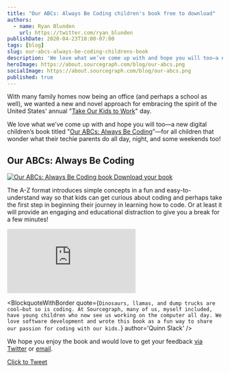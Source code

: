 ```yaml
---
title: "Our ABCs: Always Be Coding children's book free to download"
authors:
  - name: Ryan Blunden
    url: https://twitter.com/ryan_blunden
publishDate: 2020-04-23T10:00-07:00
tags: [blog]
slug: our-abcs-always-be-coding-childrens-book
description: 'We love what we’ve come up with and hope you will too—a new digital children’s book titled Our ABCs: Always Be Coding — for all children that wonder what their techie parents do all day, night, and some weekends too!'
heroImage: https://about.sourcegraph.com/blog/our-abcs.png
socialImage: https://about.sourcegraph.com/blog/our-abcs.png
published: true
---
```


<meta name="twitter:image" content="https://about.sourcegraph.com/blog/our-abcs.png" />

With many family homes now being an office (and perhaps a school as well), we wanted a new and novel approach for embracing the spirit of the United States' annual "[Take Our Kids to Work](https://www.daughtersandsonstowork.org/)" day.

We love what we’ve come up with and hope you will too—a new digital children’s book titled "[Our ABCs: Always Be Coding](https://cdn2.hubspot.net/hubfs/2762526/CTA%20assets/sourcegraph-abc-book.pdf)”—for all children that wonder what their techie parents do all day, night, and some weekends too!

<div className="text-center">
    <h2 className="h5 pb-3">Our ABCs: Always Be Coding</h2>
    <a href="https://about.sourcegraph.com/resources/our-abcs-childrens-book-download" className="d-block" id="abc-dlbook" target="new">
        <img src="/blog/our-abcs-hero.png" className="my-1" alt="Our ABCs: Always Be Coding book"/>
    </a>
    <a href="https://about.sourcegraph.com/resources/our-abcs-childrens-book-download" className="button btn btn-primary mt-4 mb-2" id="abc-dlbook" target="new">Download your book</a>
</div>

The A-Z format introduces simple concepts in a fun and easy-to-understand way so that kids can get curious about coding and perhaps take the first step in beginning their journey in learning how to code. Or at least it will provide an engaging and educational distraction to give you a break for a few minutes!

<div className="video-embed embed-responsive embed-responsive-16by9 my-5">
  <iframe className="embed-responsive-item" src="https://www.youtube-nocookie.com/embed/6bCO63O4swI?autoplay=0&amp;cc_load_policy=0&amp;start=0&amp;end=0&amp;loop=0&amp;controls=1&amp;modestbranding=0&amp;rel=0" allowFullScreen="" allow="accelerometer; autoPlay; encrypted-media; gyroscope; picture-in-picture"frameBorder="0"></iframe>
 </div>
 
<p className="text-center">
  
</p>

<BlockquoteWithBorder
  quote={`Dinosaurs, llamas, and dump trucks are cool—but so is coding. At Sourcegraph, many of us, myself included, have young children who now see us working on the computer all day. We love software development and wrote this book as a fun way to share our passion for coding with our kids.`}
  author='Quinn Slack'
/>

We hope you enjoy the book and would love to get your feedback [via Twitter](https://twitter.com/intent/tweet?text=For%20all%20children%20at%20home%20that%20wonder%20what%20their%20techie%20parents%20do%20all%20day%2C%20night%2C%20and%20some%20weekends%2C%20too%2C%20they%20need%20the%20%22Our%20ABCs%3A%20Always%20Be%20Coding%22%20book%20by%20@sourcegraph%20-%20https%3A//about.sourcegraph.com/abc%20%23ABCsbook) or [email](mailto:hi+abc@sourcegraph.com).

<p className="text-center">
  <a className="button btn btn-primary" href="https://twitter.com/intent/tweet?text=For%20all%20children%20at%20home%20that%20wonder%20what%20their%20techie%20parents%20do%20all%20day%2C%20night%2C%20and%20some%20weekends%2C%20too%2C%20they%20need%20the%20%22Our%20ABCs%3A%20Always%20Be%20Coding%22%20book%20by%20@sourcegraph%20-%20https%3A//about.sourcegraph.com/abc%20%23ABCsbook%20%23TYCTWD%20%23TODASTW%20%23BringYourKidsToWorkDay">
    <Icon name="Twitter" size={16} />
     Click to Tweet
   </a>
</p>
